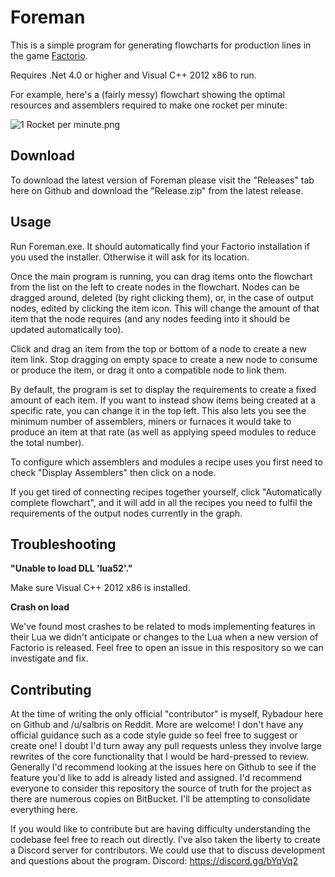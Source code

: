# Foreman #

This is a simple program for generating flowcharts for production lines in the game [Factorio](https://www.factorio.com/).

Requires .Net 4.0 or higher and Visual C++ 2012 x86 to run.

For example, here's a (fairly messy) flowchart showing the optimal resources and assemblers required to make one rocket per minute:

![1 Rocket per minute.png](https://bitbucket.org/repo/ary6LR/images/1686665211-1%20Rocket%20per%20minute.png)

## Download ##

To download the latest version of Foreman please visit the "Releases" tab here on Github and download the "Release.zip" from the latest release.

## Usage ##

Run Foreman.exe. It should automatically find your Factorio installation if you used the installer. Otherwise it will ask for its location.

Once the main program is running, you can drag items onto the flowchart from the list on the left to create nodes in the flowchart. Nodes can be dragged around, deleted (by right clicking them), or, in the case of output nodes, edited by clicking the item icon. This will change the amount of that item that the node requires (and any nodes feeding into it should be updated automatically too).

Click and drag an item from the top or bottom of a node to create a new item link. Stop dragging on empty space to create a new node to consume or produce the item, or drag it onto a compatible node to link them.

By default, the program is set to display the requirements to create a fixed amount of each item. If you want to instead show items being created at a specific rate, you can change it in the top left. This also lets you see the minimum number of assemblers, miners or furnaces it would take to produce an item at that rate (as well as applying speed modules to reduce the total number).

To configure which assemblers and modules a recipe uses you first need to check "Display Assemblers" then click on a node.

If you get tired of connecting recipes together yourself, click "Automatically complete flowchart", and it will add in all the recipes you need to fulfil the requirements of the output nodes currently in the graph.

## Troubleshooting ##

**"Unable to load DLL 'lua52'."**

Make sure Visual C++ 2012 x86 is installed.

**Crash on load**

We've found most crashes to be related to mods implementing features in their Lua we didn't anticipate or changes to the Lua when a new version of Factorio is released. Feel free to open an issue in this respository so we can investigate and fix.

## Contributing ##

At the time of writing the only official "contributor" is myself, Rybadour here on Github and /u/salbris on Reddit. More are welcome! I don't have any official guidance such as a code style guide so feel free to suggest or create one! I doubt I'd turn away any pull requests unless they involve large rewrites of the core functionality that I would be hard-pressed to review. Generally I'd recommend looking at the issues here on Github to see if the feature you'd like to add is already listed and assigned. I'd recommend everyone to consider this repository the source of truth for the project as there are numerous copies on BitBucket. I'll be attempting to consolidate everything here.

If you would like to contribute but are having difficulty understanding the codebase feel free to reach out directly. I've also taken the liberty to create a Discord server for contributors. We could use that to discuss development and questions about the program. Discord: https://discord.gg/bYqVq2
